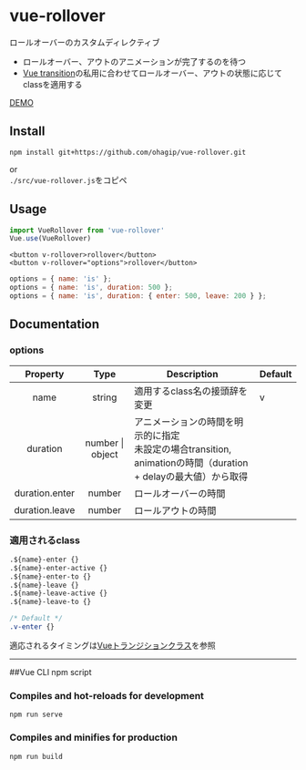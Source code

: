 # vue-rollover
ロールオーバーのカスタムディレクティブ  

- ロールオーバー、アウトのアニメーションが完了するのを待つ
- [Vue transition](https://jp.vuejs.org/v2/guide/transitions.html)の私用に合わせてロールオーバー、アウトの状態に応じてclassを適用する

[DEMO](https://ohagip.github.io/vue-rollover/)

## Install
```
npm install git+https://github.com/ohagip/vue-rollover.git
```
or  
`./src/vue-rollover.js`をコピペ

## Usage
```js
import VueRollover from 'vue-rollover'
Vue.use(VueRollover)
```

```vue
<button v-rollover>rollover</button>
<button v-rollover="options">rollover</button>
```

```js
options = { name: 'is' };
options = { name: 'is', duration: 500 };
options = { name: 'is', duration: { enter: 500, leave: 200 } };
```

## Documentation
### options
| Property | Type | Description | Default |
|:--------:|:----:|-------------|---------|
| name | string | 適用するclass名の接頭辞を変更 | v |
| duration | number &#124; object | アニメーションの時間を明示的に指定<br>未設定の場合transition, animationの時間（duration + delayの最大値）から取得 |  |
| duration.enter | number | ロールオーバーの時間 |  |
| duration.leave | number | ロールアウトの時間 |  |

### 適用されるclass
```css
.${name}-enter {}
.${name}-enter-active {}
.${name}-enter-to {}
.${name}-leave {}
.${name}-leave-active {}
.${name}-leave-to {}

/* Default */
.v-enter {}
```
適応されるタイミングは[Vueトランジションクラス](https://jp.vuejs.org/v2/guide/transitions.html#%E3%83%88%E3%83%A9%E3%83%B3%E3%82%B8%E3%82%B7%E3%83%A7%E3%83%B3%E3%82%AF%E3%83%A9%E3%82%B9)を参照

---
##Vue CLI npm script

### Compiles and hot-reloads for development
```
npm run serve
```

### Compiles and minifies for production
```
npm run build
```